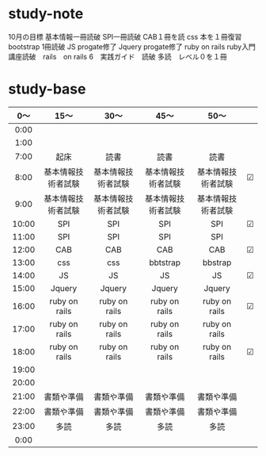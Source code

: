 # study-note
10月の目標
基本情報一冊読破
SPI一冊読破
CAB１冊を読
css 本を１冊復習
bootstrap 1冊読破
JS progate修了
Jquery progate修了
ruby on rails ruby入門講座読破　rails　on rails 6　実践ガイド　読破
多読　レベル０を１冊

# study-base
|	0～|	15～|	30～|	45～|	50～|       |
|:--:|:--:|:--:|:--:|:--:|:--:|
|0:00|			
|1:00|					
|7:00	|起床		|読書	|読書	|読書|
|8:00	|基本情報技術者試験|	基本情報技術者試験|	基本情報技術者試験|	基本情報技術者試験|	☑|
|9:00	|基本情報技術者試験|	基本情報技術者試験|	基本情報技術者試験|	基本情報技術者試験|	|
|10:00	|SPI|	SPI|	SPI|	SPI|	☑|
|11:00	|SPI|	SPI|	SPI|	SPI|
|12:00	|CAB|	CAB|	CAB|	CAB|	☑|
|13:00	|css|	css|	bbtstrap|	bbstrap|	
|14:00	|JS|	JS|	JS|	JS|	☑|
|15:00	|Jquery|	Jquery|	Jquery|	Jquery|
|16:00	|ruby on rails|	ruby on rails|	ruby on rails|	ruby on rails|	☑|
|17:00	|ruby on rails|	ruby on rails|	ruby on rails|	ruby on rails|	|
|18:00	|ruby on rails|	ruby on rails|	ruby on rails|	ruby on rails|	☑|
|19:00	|				
|20:00	|				
|21:00	|書類や準備|	書類や準備|	書類や準備	|書類や準備	|
|22:00	|書類や準備|	書類や準備|	書類や準備	|書類や準備	|
|23:00	|多読|	多読|	多読	|多読	|
|0:00	|

